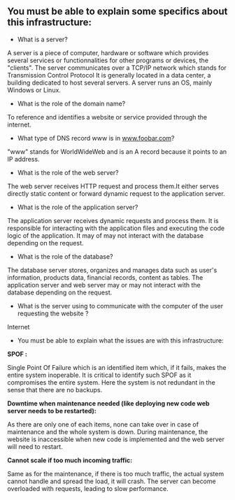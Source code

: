 ## You must be able to explain some specifics about this infrastructure:

- What is a server?

A server is a piece of computer, hardware or software which provides several services or functionnalities for other programs or devices, the "clients".
The server communicates over a TCP/IP network which stands for Transmission Control Protocol 
It is generally located in a data center, a building dedicated to host several servers. A server runs an OS, mainly Windows or Linux. 

- What is the role of the domain name?

To reference and identifies a website or service provided through the internet.

- What type of DNS record www is in www.foobar.com?

"www" stands for WorldWideWeb and is an A record because it points to an IP address.

- What is the role of the web server?

The web server receives HTTP request and process them.It either serves directly static content or forward dynamic request to the application server.

- What is the role of the application server?

The application server receives dynamic requests and process them. It is responsible for interacting with the application files and executing the code logic of the application.
It may of may not interact with the database depending on the request.

- What is the role of the database?

The database server stores, organizes and manages data such as user's information, products data, financial records, content as tables.
The application server and web server may or may not interact with the database depending on the request.

- What is the server using to communicate with the computer of the user requesting the website ?

Internet

- You must be able to explain what the issues are with this infrastructure:

**SPOF :**

Single Point Of Failure which is an identified item which, if it fails, makes the entire system inoperable.
It is critical to identify such SPOF as it compromises the entire system. Here the system is not redundant in the sense that there are no backups.

**Downtime when maintenance needed (like deploying new code web server needs to be restarted):**

As there are only one of each items, none can take over in case of maintenance and the whole system is down.
During maintenance, the website is inaccessible when new code is implemented and the web server will need to restart.

**Cannot scale if too much incoming traffic:**

Same as for the maintenance, if there is too much traffic, the actual system cannot handle and spread the load, it will crash.
The server can become overloaded with requests, leading to slow performance.